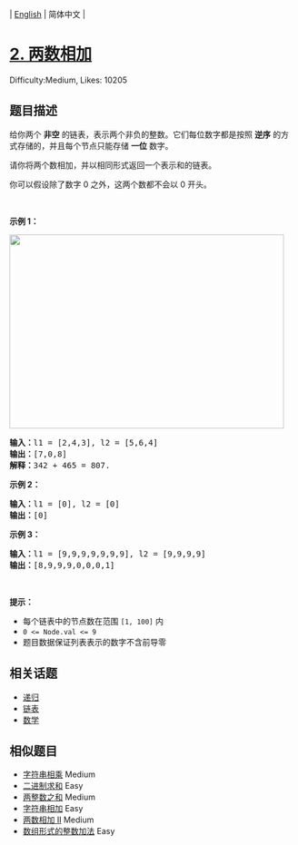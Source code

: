 
| [English](README_EN.md) | 简体中文 |

# [2. 两数相加](https://leetcode.cn/problems/add-two-numbers/)
Difficulty:Medium, Likes: 10205

## 题目描述

<p>给你两个 <strong>非空</strong> 的链表，表示两个非负的整数。它们每位数字都是按照 <strong>逆序</strong> 的方式存储的，并且每个节点只能存储 <strong>一位</strong> 数字。</p>

<p>请你将两个数相加，并以相同形式返回一个表示和的链表。</p>

<p>你可以假设除了数字 0 之外，这两个数都不会以 0 开头。</p>

<p> </p>

<p><strong>示例 1：</strong></p>
<img alt="" src="https://assets.leetcode-cn.com/aliyun-lc-upload/uploads/2021/01/02/addtwonumber1.jpg" style="width: 483px; height: 342px;" />
<pre>
<strong>输入：</strong>l1 = [2,4,3], l2 = [5,6,4]
<strong>输出：</strong>[7,0,8]
<strong>解释：</strong>342 + 465 = 807.
</pre>

<p><strong>示例 2：</strong></p>

<pre>
<strong>输入：</strong>l1 = [0], l2 = [0]
<strong>输出：</strong>[0]
</pre>

<p><strong>示例 3：</strong></p>

<pre>
<strong>输入：</strong>l1 = [9,9,9,9,9,9,9], l2 = [9,9,9,9]
<strong>输出：</strong>[8,9,9,9,0,0,0,1]
</pre>

<p> </p>

<p><strong>提示：</strong></p>

<ul>
	<li>每个链表中的节点数在范围 <code>[1, 100]</code> 内</li>
	<li><code>0 <= Node.val <= 9</code></li>
	<li>题目数据保证列表表示的数字不含前导零</li>
</ul>


## 相关话题

- [递归](https://leetcode.cn/tag/recursion/)
- [链表](https://leetcode.cn/tag/linked-list/)
- [数学](https://leetcode.cn/tag/math/)

## 相似题目

- [字符串相乘](../multiply-strings/README.md) Medium 
- [二进制求和](../add-binary/README.md) Easy 
- [两整数之和](../sum-of-two-integers/README.md) Medium 
- [字符串相加](../add-strings/README.md) Easy 
- [两数相加 II](../add-two-numbers-ii/README.md) Medium 
- [数组形式的整数加法](../add-to-array-form-of-integer/README.md) Easy 
